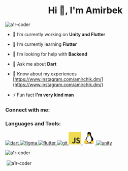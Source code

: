 <h1 align="center">Hi 👋, I'm Amirbek</h1>
<p align="left"> <img src="https://komarev.com/ghpvc/?username=a1r-coder&label=Profile%20views&color=0e75b6&style=flat" alt="a1r-coder" /> </p>

- 🔭 I’m currently working on **Unity and Flutter**

- 🌱 I’m currently learning **Flutter**

- 🤝 I’m looking for help with **Backend**

- 💬 Ask me about **Dart**

- 📄 Know about my experiences [https://www.instagram.com/amirchik.dm/](https://www.instagram.com/amirchik.dm/)

- ⚡ Fun fact **I'm very kind man**

<h3 align="left">Connect with me:</h3>
<p align="left">
</p>

<h3 align="left">Languages and Tools:</h3>
<p align="left"> <a href="https://dart.dev" target="_blank" rel="noreferrer"> <img src="https://www.vectorlogo.zone/logos/dartlang/dartlang-icon.svg" alt="dart" width="40" height="40"/> </a> <a href="https://www.figma.com/" target="_blank" rel="noreferrer"> <img src="https://www.vectorlogo.zone/logos/figma/figma-icon.svg" alt="figma" width="40" height="40"/> </a> <a href="https://flutter.dev" target="_blank" rel="noreferrer"> <img src="https://www.vectorlogo.zone/logos/flutterio/flutterio-icon.svg" alt="flutter" width="40" height="40"/> </a> <a href="https://git-scm.com/" target="_blank" rel="noreferrer"> <img src="https://www.vectorlogo.zone/logos/git-scm/git-scm-icon.svg" alt="git" width="40" height="40"/> </a> <a href="https://developer.mozilla.org/en-US/docs/Web/JavaScript" target="_blank" rel="noreferrer"> <img src="https://raw.githubusercontent.com/devicons/devicon/master/icons/javascript/javascript-original.svg" alt="javascript" width="40" height="40"/> </a> <a href="https://www.linux.org/" target="_blank" rel="noreferrer"> <img src="https://raw.githubusercontent.com/devicons/devicon/master/icons/linux/linux-original.svg" alt="linux" width="40" height="40"/> </a> <a href="https://unity.com/" target="_blank" rel="noreferrer"> <img src="https://www.vectorlogo.zone/logos/unity3d/unity3d-icon.svg" alt="unity" width="40" height="40"/> </a> </p>

<p><img align="left" src="https://github-readme-stats.vercel.app/api/top-langs?username=a1r-coder&show_icons=true&locale=en&layout=compact" alt="a1r-coder" /></p>
<br>
<p>&nbsp;<img align="center" src="https://github-readme-stats.vercel.app/api?username=a1r-coder&show_icons=true&locale=en" alt="a1r-coder" /></p>

